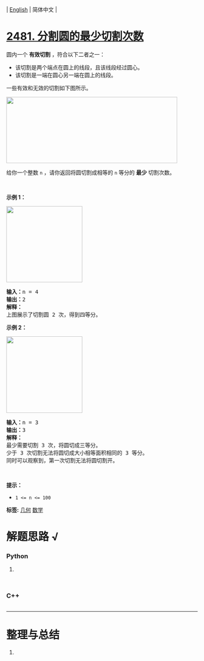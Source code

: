 | [English](README_EN.md) | 简体中文 |

# [2481. 分割圆的最少切割次数](https://leetcode.cn/problems/minimum-cuts-to-divide-a-circle)
<p>圆内一个 <strong>有效切割</strong>&nbsp;，符合以下二者之一：</p>

<ul>
	<li>该切割是两个端点在圆上的线段，且该线段经过圆心。</li>
	<li>该切割是一端在圆心另一端在圆上的线段。</li>
</ul>

<p>一些有效和无效的切割如下图所示。</p>

<p><img alt="" src="https://assets.leetcode.com/uploads/2022/10/29/alldrawio.png" style="width: 450px; height: 174px;" /></p>

<p>给你一个整数&nbsp;<code>n</code>&nbsp;，请你返回将圆切割成相等的&nbsp;<code>n</code>&nbsp;等分的&nbsp;<strong>最少</strong>&nbsp;切割次数。</p>

<p>&nbsp;</p>

<p><strong>示例 1：</strong></p>

<p><img alt="" src="https://assets.leetcode.com/uploads/2022/10/24/11drawio.png" style="width: 200px; height: 200px;" /></p>

<pre>
<b>输入：</b>n = 4
<b>输出：</b>2
<b>解释：</b>
上图展示了切割圆 2 次，得到四等分。
</pre>

<p><strong>示例 2：</strong></p>

<p><img alt="" src="https://assets.leetcode.com/uploads/2022/10/24/22drawio.png" style="width: 200px; height: 201px;" /></p>

<pre>
<b>输入：</b>n = 3
<b>输出：</b>3
<strong>解释：</strong>
最少需要切割 3 次，将圆切成三等分。
少于 3 次切割无法将圆切成大小相等面积相同的 3 等分。
同时可以观察到，第一次切割无法将圆切割开。
</pre>

<p>&nbsp;</p>

<p><strong>提示：</strong></p>

<ul>
	<li><code>1 &lt;= n &lt;= 100</code></li>
</ul>

**标签:**  [几何](https://leetcode.cn/tag/geometry) [数学](https://leetcode.cn/tag/math) 
# 解题思路 √

### Python

1. 

```python

```


```python

```

### C++

```cpp

```

---



# 整理与总结

1. 